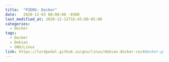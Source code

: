 ```yaml
---
title:  "P3DNS: Docker"
date:   2020-12-03 08:00:00 -0300
last_modified_at: 2020-12-12T16:45:00-05:00
categories:
  - Docker
tags:
  - Docker
  - Debian
  - GNU/Linux
link: https://lordpedal.github.io/gnu/linux/debian-docker-ce/#docker-p3dns
---
```

